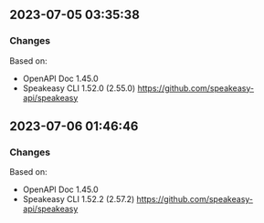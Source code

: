 

## 2023-07-05 03:35:38
### Changes
Based on:
- OpenAPI Doc 1.45.0 
- Speakeasy CLI 1.52.0 (2.55.0) https://github.com/speakeasy-api/speakeasy

## 2023-07-06 01:46:46
### Changes
Based on:
- OpenAPI Doc 1.45.0 
- Speakeasy CLI 1.52.2 (2.57.2) https://github.com/speakeasy-api/speakeasy